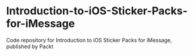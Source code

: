 # Introduction-to-iOS-Sticker-Packs-for-iMessage
Code repository for Introduction to iOS Sticker Packs for iMessage, published by Packt
